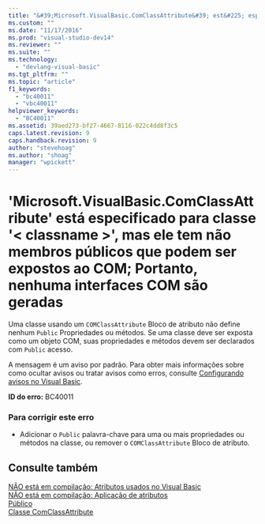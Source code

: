 ```yaml
---
title: "&#39;Microsoft.VisualBasic.ComClassAttribute&#39; est&#225; especificado para classe &#39;&lt; classname &gt;&#39;, mas ele tem n&#227;o membros p&#250;blicos que podem ser expostos ao COM; Portanto, nenhuma interfaces COM s&#227;o geradas | Microsoft Docs"
ms.custom: ""
ms.date: "11/17/2016"
ms.prod: "visual-studio-dev14"
ms.reviewer: ""
ms.suite: ""
ms.technology: 
  - "devlang-visual-basic"
ms.tgt_pltfrm: ""
ms.topic: "article"
f1_keywords: 
  - "bc40011"
  - "vbc40011"
helpviewer_keywords: 
  - "BC40011"
ms.assetid: 39aed273-bf27-4667-8116-022c4dd8f3c5
caps.latest.revision: 9
caps.handback.revision: 9
author: "stevehoag"
ms.author: "shoag"
manager: "wpickett"
---
```

# &#39;Microsoft.VisualBasic.ComClassAttribute&#39; est&#225; especificado para classe &#39;&lt; classname &gt;&#39;, mas ele tem n&#227;o membros p&#250;blicos que podem ser expostos ao COM; Portanto, nenhuma interfaces COM s&#227;o geradas
Uma classe usando um `COMClassAttribute` Bloco de atributo não define nenhum `Public` Propriedades ou métodos. Se uma classe deve ser exposta como um objeto COM, suas propriedades e métodos devem ser declarados com `Public` acesso.  
  
 A mensagem é um aviso por padrão. Para obter mais informações sobre como ocultar avisos ou tratar avisos como erros, consulte [Configurando avisos no Visual Basic](/visual-studio/ide/configuring-warnings-in-visual-basic).  
  
 **ID do erro:** BC40011  
  
### Para corrigir este erro  
  
-   Adicionar o `Public` palavra\-chave para uma ou mais propriedades ou métodos na classe, ou remover o `COMClassAttribute` Bloco de atributo.  
  
## Consulte também  
 [NÃO está em compilação: Atributos usados no Visual Basic](http://msdn.microsoft.com/pt-br/22231318-8a40-49af-9245-e0aab723563b)   
 [NÃO está em compilação: Aplicação de atributos](http://msdn.microsoft.com/pt-br/2b1703ed-4437-49b3-bc0b-568094324f47)   
 [Público](../../visual-basic/language-reference/modifiers/public.md)   
 [Classe ComClassAttribute](http://msdn.microsoft.com/pt-br/5c2f0835-9210-47dc-bc59-5c1769953574)
